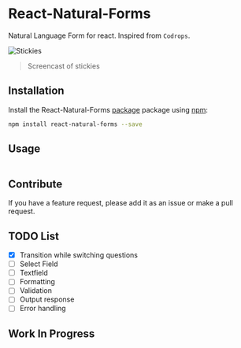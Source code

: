 # React-Natural-Forms

Natural Language Form for react. Inspired from `Codrops`.

![Stickies](https://media.giphy.com/media/4eeLJImKCBBLi/giphy.gif)
> Screencast of stickies


## Installation

Install the React-Natural-Forms [package](https://www.npmjs.org/package/react-natural-forms) package using [npm](https://www.npmjs.com/):

```bash
npm install react-natural-forms --save
```


## Usage

```javascript

```

## Contribute

If you have a feature request, please add it as an issue or make a pull request.

## TODO List

- [x] Transition while switching questions
- [ ] Select Field
- [ ] Textfield
- [ ] Formatting
- [ ] Validation
- [ ] Output response
- [ ] Error handling

## Work In Progress
